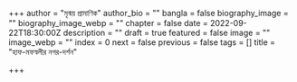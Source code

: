 +++
author = "মৃন্ময় প্রামাণিক"
author_bio = ""
bangla = false
biography_image = ""
biography_image_webp = ""
chapter = false
date = 2022-09-22T18:30:00Z
description = ""
draft = true
featured = false
image = ""
image_webp = ""
index = 0
next = false
previous = false
tags = []
title = "হাফ-মফস্বলীর নগর-দর্শন"

+++
